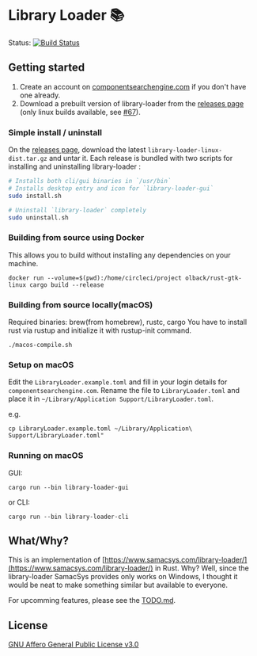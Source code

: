# Library Loader :books:

<!-- ![Screenshot](libloader.png) -->

<!-- Status: [![CircleCI](https://circleci.com/gh/olback/library-loader/tree/master.svg?style=svg)](https://circleci.com/gh/olback/library-loader/tree/master) -->

Status: [![Build Status](https://drone.olback.dev/api/badges/olback/library-loader/status.svg)](https://drone.olback.dev/olback/library-loader)

<!---
OS | Status
-- | ------
Linux | [![CircleCI](https://circleci.com/gh/olback/library-loader/tree/master.svg?style=svg)](https://circleci.com/gh/olback/library-loader/tree/master)
Windows | WIP
Mac | WIP
--->

## Getting started

1. Create an account on [componentsearchengine.com](https://componentsearchengine.com/) if you don't have one already.
2. Download a prebuilt version of library-loader from the [releases page](https://github.com/olback/library-loader/releases) (only linux builds available, see [#67](https://github.com/olback/library-loader/issues/67)).

### Simple install / uninstall

On the [releases page](https://github.com/olback/library-loader/releases), download the latest `library-loader-linux-dist.tar.gz` and untar it. Each release is bundled with two scripts for installing and uninstalling library-loader :

```sh
# Installs both cli/gui binaries in `/usr/bin`
# Installs desktop entry and icon for `library-loader-gui`
sudo install.sh

# Uninstall `library-loader` completely
sudo uninstall.sh
```

### Building from source using Docker

This allows you to build without installing any dependencies on your machine.

```
docker run --volume=$(pwd):/home/circleci/project olback/rust-gtk-linux cargo build --release
```

### Building from source locally(macOS)

Required binaries: brew(from homebrew), rustc, cargo
You have to install rust via rustup and initialize it with rustup-init command.

```shell
./macos-compile.sh
```

### Setup on macOS

Edit the `LibraryLoader.example.toml` and fill in your login details for `componentsearchengine.com`. Rename the file to `LibraryLoader.toml` and place it in `~/Library/Application Support/LibraryLoader.toml`.

e.g.

```shell
cp LibraryLoader.example.toml ~/Library/Application\ Support/LibraryLoader.toml"
```

### Running on macOS

GUI:

```shell
cargo run --bin library-loader-gui
```

or CLI:

```shell
cargo run --bin library-loader-cli
```

## What/Why?

This is an implementation of [https://www.samacsys.com/library-loader/](https://www.samacsys.com/library-loader/) in Rust. Why? Well, since the library-loader SamacSys provides only works on Windows, I thought it would be neat to make something similar but available to everyone.

For upcomming features, please see the [TODO.md](TODO.md).

## License

[GNU Affero General Public License v3.0](LICENSE)
